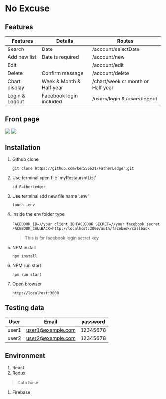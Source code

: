 # No Excuse


## Features

| Features | Details  | Routes   |
| -------- | -------- | -------- |
| Search   | Date | /account/selectDate |
| Add new list | Date is required | /account/new |
| Edit         |          | /account/edit         | 
| Delete         | Confirm message          |/account/delete          | 
| Chart display         |  Week & Month & Half year        |  /chart/week or month or Half year        |
| Login & Logout     | Facebook login included     | /users/login & /users/logout    |

## Front page

![](https://i.imgur.com/xQiiT1e.png)
![](https://i.imgur.com/9fM2nCO.png)



## Installation
1. Github clone

    `git clone https://github.com/ken556621/FatherLedger.git`
    
2. Use terminal open file 'myRestaurantList'

     `cd FatherLedger`
     
3. Use terminal add new file name '.env'

    `touch .env`
    
4. Inside the env folder type

    `FACEBOOK_ID=//your client ID`
    `FACEBOOK_SECRET=//your facebook secret`
    `FACEBOOK_CALLBACK=http://localhost:3000/auth/facebook/callback`
    > This is for facebook login secret key
     
5. NPM install

    `npm install`
    
6. NPM run start

    `npm run start`
    
7. Open browser 
    
    `http://localhost:3000`
    
## Testing data

|   User | Email |  password |
| -------- | -------- | -------- |
|  user1        |  user1@example.com        | 12345678         |
|  user2|user2@example.com|12345678

   
## Environment
1. React
2. Redux
> Data base
1. Firebase

